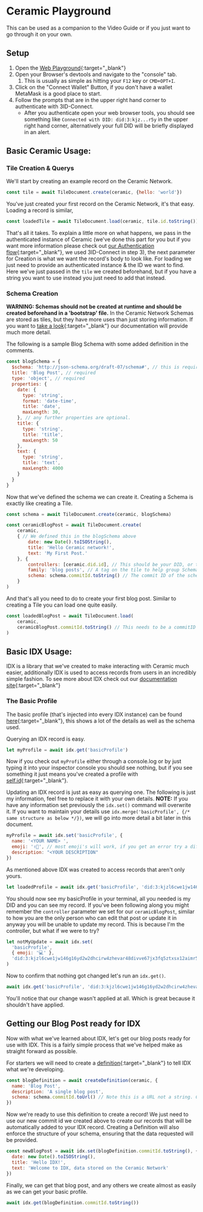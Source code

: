 # Ceramic Playground
This can be used as a companion to the Video Guide or if you just want to go through it on your own. 
## Setup
1. Open the [Web Playground](https://playground.ceramic.network){:target="_blank"}
2. Open your Browser's devtools and navigate to the "console" tab. 
   1. This is usually as simple as hitting your `F12` key or `CMD+OPT+I`.
3. Click on the "Connect Wallet" Button, if you don't have a wallet MetaMask is a good place to start.
4. Follow the prompts that are in the upper right hand corner to authenticate with 3ID-Connect. 
   - After you authenticate open your web browser tools, you should see something like `Connected with DID: did:3:kjz...r5y` in the upper right hand corner, alternatively your full DID will be briefly displayed in an alert.

## Basic Ceramic Usage:

### Tile Creation & Querys
We'll start by creating an example record on the Ceramic Network.
```JavaScript
const tile = await TileDocument.create(ceramic, {hello: 'world'})
```
You've just created your first record on the Ceramic Network, it's that easy. Loading a record is similar,
```JavaScript
const loadedTile = await TileDocument.load(ceramic, tile.id.toString())
```
That's all it takes. To explain a little more on what happens, we pass in the authenticated instance of Ceramic (we've done this part for you but if you want more information please check out [our Authentication flow](https://developers.ceramic.network/authentication/3id-did/method/){:target="_blank"}, we used 3ID-Connect in step 3), the next parameter for Creation is what we want the record's body to look like. For loading we just need to provide an authenticated instance & the ID we want to find. Here we've just passed in the `tile` we created beforehand, but if you have a string you want to use instead you just need to add that instead.

### Schema Creation
**WARNING: Schemas should not be created at runtime and should be created beforehand in a 'bootstrap' file.**
In the Ceramic Network Schemas are stored as tiles, but they have more uses than just storing information. If you want to [take a look](https://developers.ceramic.network/tools/idx/overview/#schemas){:target="_blank"} our documentation will provide much more detail.

The following is a sample Blog Schema with some added definition in the comments.

```JavaScript
const blogSchema = {
  $schema: 'http://json-schema.org/draft-07/schema#', // this is required.
  title: 'Blog Post', // required
  type: 'object', // required
  properties: {
    date: {
      type: 'string',
      format: 'date-time',
      title: 'date',
      maxLength: 30,
    }, // any further properties are optional.
    title: {
      type: 'string',
      title: 'title',
      maxLength: 50
    },
    text: {
      type: 'string',
      title: 'text',
      maxLength: 4000
    }
  }
}
```

Now that we've defined the schema we can create it. Creating a Schema is exactly like creating a Tile.

```JavaScript
const schema = await TileDocument.create(ceramic, blogSchema)
```

```JavaScript
const ceramicBlogPost = await TileDocument.create(
    ceramic,
    { // We defined this in the blogSchema above
        date: new Date().toISOString(),
        title: 'Hello Ceramic network!',
        text: 'My First Post.'
    }, {
        controllers: [ceramic.did.id], // This should be your DID, or the DID of whoever will control the Stream
        family: 'blog posts', // A tag on the tile to help group Schemas & Posts together
        schema: schema.commitId.toString() // The commit ID of the schema we created earlier. This will validate that only what we expect is in the tile.
    }
)
```

And that's all you need to do to create your first blog post. Similar to creating a Tile you can load one quite easily.

```JavaScript
const loadedBlogPost = await TileDocument.load(
    ceramic,
    ceramicBlogPost.commitId.toString() // This needs to be a commitID string to load, we're just loading the post we created earlier.
)
```

## Basic IDX Usage: 
IDX is a library that we've created to make interacting with Ceramic much easier, additionally IDX is used to access records from users in an incredibly simple fashion. To see more about IDX check out our [documentation site](https://developers.idx.xyz/){:target="_blank"}

### The Basic Profile
The basic profile (that's injected into every IDX instance) can be found [here](https://developers.ceramic.network/streamtypes/tile-document/schemas/basic-profile/){:target="_blank"}, this shows a lot of the details as well as the schema used.

Querying an IDX record is easy.

```JavaScript
let myProfile = await idx.get('basicProfile')
```

Now if you check out `myProfile` either through a console.log or by just typing it into your inspector console you should see nothing, but if you see something it just means you've created a profile with [self.id](https://clay.self.id){:target="_blank"}. 

Updating an IDX record is just as easy as querying one. The following is just my information, feel free to replace it with your own details. **NOTE:** If you have any information set previously the `idx.set()` command will overwrite it. If you want to maintain your details use `idx.merge('basicProfile', {/* same structure as below */})`, we will go into more detail a bit later in this document.

```JavaScript
myProfile = await idx.set('basicProfile', {
  name: '<YOUR NAME> ',
  emoji: '✌🏻', // most emoji's will work, if you get an error try a different one. Some are registered as 2 characters not one.
  description: "<YOUR DESCRIPTION"
})
```

As mentioned above IDX was created to access records that aren't only yours. 

```JavaScript
let loadedProfile = await idx.get('basicProfile', 'did:3:kjzl6cwe1jw146g16yd2w2dhcirw4zhevar48divve67jx3fq5ztxsx12aimr5y')
```

You should now see my basicProfile in your terminal, all you needed is my DID and you can see my record. If you've been following along you might remember the `controller` parameter we set for our `ceramicBlogPost`, similar to how you are the only person who can edit that post or update it in anyway you will be unable to update my record. This is because I'm the controller, but what if we were to try? 

```JavaScript
let notMyUpdate = await idx.set(
  'basicProfile', 
  { emoji: '💻' }, 
  'did:3:kjzl6cwe1jw146g16yd2w2dhcirw4zhevar48divve67jx3fq5ztxsx12aimr5y'
)
```

Now to confirm that nothing got changed let's run an `idx.get()`.

```JavaScript
await idx.get('basicProfile', 'did:3:kjzl6cwe1jw146g16yd2w2dhcirw4zhevar48divve67jx3fq5ztxsx12aimr5y')
```

You'll notice that our change wasn't applied at all. Which is great because it shouldn't have applied. 

## Getting our Blog Post ready for IDX
Now with what we've learned about IDX, let's get our blog posts ready for use with IDX. This is a fairly simple process that we've helped make as straight forward as possible. 

For starters we will need to create a [definition](https://developers.ceramic.network/tools/idx/overview/#definitions){:target="_blank"} to tell IDX what we're developing.

```JavaScript
const blogDefinition = await createDefinition(ceramic, {
  name: 'Blog Post',
  description: 'A single blog post',
  schema: schema.commitId.toUrl() // Note this is a URL not a string. Ceramic urls are prefaced with ceramic://
})
```

Now we're ready to use this definition to create a record! We just need to use our new commit id we created above to create our records that will be automatically added to your IDX record. Creating a Definition will also enforce the structure of your schema, ensuring that the data requested will be provided.

```JavaScript
const newBlogPost = await idx.set(blogDefinition.commitId.toString(), {
  date: new Date().toISOString(),
  title: 'Hello IDX!',
  text: 'Welcome to IDX, data stored on the Ceramic Network'
})
```

Finally, we can get that blog post, and any others we create almost as easily as we can get your basic profile.

```JavaScript
await idx.get(blogDefinition.commitId.toString())
```